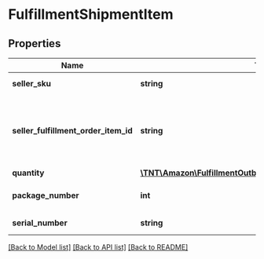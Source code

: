 # FulfillmentShipmentItem

## Properties
Name | Type | Description | Notes
------------ | ------------- | ------------- | -------------
**seller_sku** | **string** | The seller SKU of the item. | 
**seller_fulfillment_order_item_id** | **string** | The fulfillment order item identifier that the seller created and submitted with a call to the createFulfillmentOrder operation. | 
**quantity** | [**\TNT\Amazon\FulfillmentOutbound\V20200701\Model\Quantity**](Quantity.md) |  | 
**package_number** | **int** | An identifier for the package that contains the item quantity. | [optional] 
**serial_number** | **string** | The serial number of the shipped item. | [optional] 

[[Back to Model list]](../README.md#documentation-for-models) [[Back to API list]](../README.md#documentation-for-api-endpoints) [[Back to README]](../README.md)


